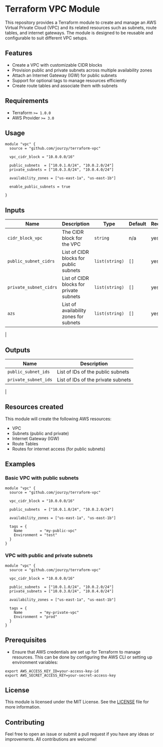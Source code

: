 # Terraform VPC Module

This repository provides a Terraform module to create and manage an AWS Virtual Private Cloud (VPC) and its related resources such as subnets, route tables, and internet gateways. The module is designed to be reusable and configurable to suit different VPC setups.

## Features

- Create a VPC with customizable CIDR blocks
- Provision public and private subnets across multiple availability zones
- Attach an Internet Gateway (IGW) for public subnets
- Support for optional tags to manage resources efficiently
- Create route tables and associate them with subnets

## Requirements

- Terraform `>= 1.0.0`
- AWS Provider `>= 3.0`

## Usage

```hcl
module "vpc" {
  source = "github.com/jourzy/terraform-vpc"

  vpc_cidr_block = "10.0.0.0/16"
  
  public_subnets  = ["10.0.1.0/24", "10.0.2.0/24"]
  private_subnets = ["10.0.3.0/24", "10.0.4.0/24"]

  availability_zones = ["us-east-1a", "us-east-1b"]

  enable_public_subnets = true

}
```


## Inputs

| Name                   | Description                                         | Type           | Default        | Required |
| ---------------------- | --------------------------------------------------- | -------------- | -------------- | -------- |
| `cidr_block_vpc`        | The CIDR block for the VPC                          | `string`       | n/a            | yes      |
| `public_subnet_cidrs`        | List of CIDR blocks for public subnets              | `list(string)` | `[]`           | yes      |
| `private_subnet_cidrs`       | List of CIDR blocks for private subnets             | `list(string)` | `[]`           | yes      |
| `azs`    | List of availability zones for subnets              | `list(string)` | `[]`           | yes      |
|

## Outputs

| Name               | Description                              |
| ------------------ | ---------------------------------------- |
| `public_subnet_ids`| List of IDs of the public subnets         |
| `private_subnet_ids`| List of IDs of the private subnets        |
|


## Resources created

This module will create the following AWS resources:

- VPC
- Subnets (public and private)
- Internet Gateway (IGW)
- Route Tables
- Routes for internet access (for public subnets)

## Examples

### Basic VPC with public subnets

```
module "vpc" {
  source = "github.com/jourzy/terraform-vpc"

  vpc_cidr_block = "10.0.0.0/16"
  
  public_subnets  = ["10.0.1.0/24", "10.0.2.0/24"]

  availability_zones = ["us-east-1a", "us-east-1b"]

  tags = {
    Name        = "my-public-vpc"
    Environment = "test"
  }
}
```

### VPC with public and private subnets

```
module "vpc" {
  source = "github.com/jourzy/terraform-vpc"

  vpc_cidr_block = "10.0.0.0/16"
  
  public_subnets  = ["10.0.1.0/24", "10.0.2.0/24"]
  private_subnets = ["10.0.3.0/24", "10.0.4.0/24"]

  availability_zones = ["us-east-1a", "us-east-1b"]

  tags = {
    Name        = "my-private-vpc"
    Environment = "prod"
  }
}
```

## Prerequisites

- Ensure that AWS credentials are set up for Terraform to manage resources. This can be done by configuring the AWS CLI or setting up environment variables:

```
export AWS_ACCESS_KEY_ID=your-access-key-id
export AWS_SECRET_ACCESS_KEY=your-secret-access-key
```

## License

This module is licensed under the MIT License. See the [LICENSE](https://opensource.org/license/MIT) file for more information.

## Contributing

Feel free to open an issue or submit a pull request if you have any ideas or improvements. All contributions are welcome!